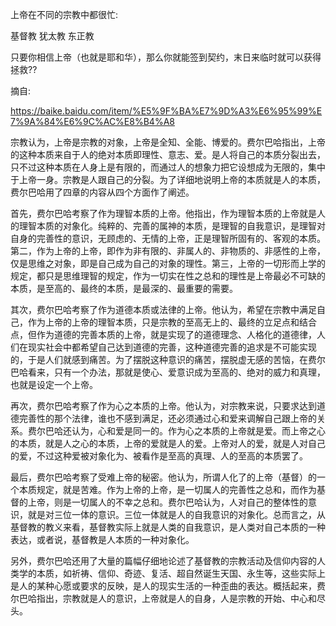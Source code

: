 上帝在不同的宗教中都很忙:

基督教 犹太教 东正教



只要你相信上帝（也就是耶和华），那么你就能签到契约，末日来临时就可以获得拯救??



摘自:

https://baike.baidu.com/item/%E5%9F%BA%E7%9D%A3%E6%95%99%E7%9A%84%E6%9C%AC%E8%B4%A8

宗教认为，上帝是宗教的对象，上帝是全知、全能、博爱的。费尔巴哈指出，上帝的这种本质来自于人的绝对本质即理性、意志、爱。是人将自己的本质分裂出去，只不过这种本质在人身上是有限的，而通过人的想象力把它设想成为无限的，集中于上帝一身。宗教是人跟自己的分裂。为了详细地说明上帝的本质就是人的本质，费尔巴哈用了四章的内容从四个方面作了阐述。

首先，费尔巴哈考察了作为理智本质的上帝。他指出，作为理智本质的上帝就是人的理智本质的对象化。纯粹的、完善的属神的本质，是理智的自我意识，是理智对自身的完善性的意识，无顾虑的、无情的上帝，正是理智所固有的、客观的本质。第二，作为上帝的上帝，即作为非有限的、非属人的、非物质的、非感性的上帝，仅是思维之对象，即是自己成为自己的对象的理性。第三，上帝的一切形而上学的规定，都只是思维理智的规定，作为一切实在性之总和的理性是上帝最必不可缺的本质，是至高的、最终的本质，是最深的、最重要的需要。

其次，费尔巴哈考察了作为道德本质或法律的上帝。他认为，希望在宗教中满足自己，作为上帝的上帝的理智本质，只是宗教的至高无上的、最终的立足点和结合点，但作为道德的完善本质的上帝，就是实现了的道德理念、人格化的道德律，人们在现实社会中都希望自己达到道德的完善，这种道德完善的追求是不可能实现的，于是人们就感到痛苦。为了摆脱这种意识的痛苦，摆脱虚无感的苦恼，在费尔巴哈看来，只有一个办法，那就是使心、爱意识成为至高的、绝对的威力和真理，也就是设定一个上帝。

再次，费尔巴哈考察了作为心之本质的上帝。他认为，对宗教来说，只要求达到道德完善性的那个法律，谁也不感到满足，还必须通过心和爱来调解自己跟上帝的关系。费尔巴哈还认为，心和爱是同一的。作为心之本质的上帝就是爱。而上帝之心的本质，就是人之心的本质，上帝的爱就是人的爱。上帝对人的爱，就是人对自己的爱，不过这种爱被对象化为、被看作是至高的真理、人的至高的本质罢了。

最后，费尔巴哈考察了受难上帝的秘密。他认为，所谓人化了的上帝（基督）的一个本质规定，就是苦难。作为上帝的上帝，是一切属人的完善性之总和，而作为基督的上帝，则是一切属人的不幸之总和。费尔巴哈认为，人对自己的整体性的意识，就是对三位一体的意识。三位一体就是人的自我意识的对象化。总而言之，从基督教的教义来看，基督教实际上就是人类的自我意识，是人类对自己本质的一种表达，或者说，基督教是人本质的一种对象化。

另外，费尔巴哈还用了大量的篇幅仔细地论述了基督教的宗教活动及信仰内容的人类学的本质，如祈祷、信仰、奇迹、复活、超自然诞生天国、永生等，这些实际上是人的某种心愿或要求的反映，是人的现实生活的一种歪曲的表达。概括起来，费尔巴哈指出，宗教就是人的意识，上帝就是人的自身，人是宗教的开始、中心和尽头。

